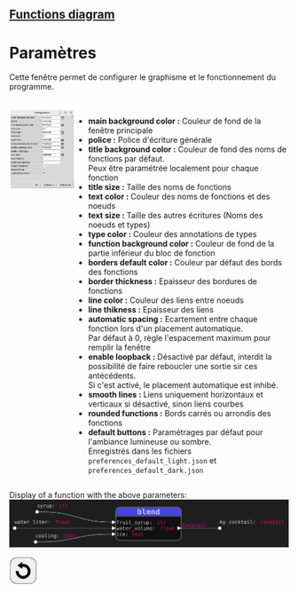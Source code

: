 ## [Functions diagram](../README_fr.md)
# Paramètres

Cette fenêtre permet de configurer le graphisme et le fonctionnement du programme.

<br>
<div style="display:table">
  <div style="display:table-cell; vertical-align:top;">
    <img src="assets/window_settings.png">
  </div>
    <div style="display:table-cell; vertical-align:top;">
    <ul>
      <li><b>main background color :</b>  Couleur de fond de la fenêtre principale</li>
      <li><b>police :</b> Police d'écriture générale</li>
      <li><b>title background color :</b> Couleur de fond des noms de fonctions par défaut.<br>Peux être paramétrée localement pour chaque fonction</li>
      <li><b>title size :</b> Taille des noms de fonctions</li>
      <li><b>text color :</b> Couleur des noms de fonctions et des noeuds</li>
      <li><b>text size :</b> Taille des autres écritures (Noms des noeuds et types)</li>
      <li><b>type color :</b> Couleur des annotations de types</li>
      <li><b>function background color :</b> Couleur de fond de la partie inférieur du bloc de fonction</li>
      <li><b>borders default color :</b> Couleur par défaut des bords des fonctions</li>
      <li><b>border thickness :</b> Epaisseur des bordures de fonctions</li>
      <li><b>line color :</b> Couleur des liens entre noeuds</li>
      <li><b>line thikness :</b> Epaisseur des liens</li>
      <li><b>automatic spacing :</b> Ecartement entre chaque fonction lors d'un placement automatique.<br>Par défaut à 0, règle l'espacement maximum pour remplir la fenêtre</li>
      <li><b>enable loopback :</b> Désactivé par défaut, interdit la possibilité de faire reboucler une sortie sir ces antécédents.<br>Si c'est activé, le placement automatique est inhibé.</li>
      <li><b>smooth lines :</b> Liens uniquement horizontaux et verticaux si désactivé, sinon liens courbes</li>
      <li><b>rounded functions :</b> Bords carrés ou arrondis des fonctions</li>
      <li><b>default buttons :</b> Paramétrages par défaut pour l'ambiance lumineuse ou sombre.<br>Enregistrés dans les fichiers <code>preferences_default_light.json</code> et <code>preferences_default_dark.json</code></li>
    </ul>  
  </div>
</div>

Display of a function with the above parameters:
![result](assets/window_settings_function_example.svg)

[![back](assets/back.png)](../README_fr.md)
